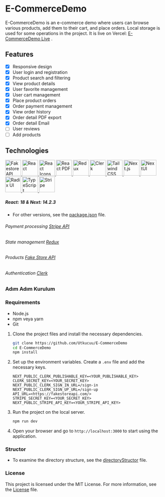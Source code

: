 # E-CommerceDemo

E-CommerceDemo is an e-commerce demo where users can browse various products, add them to their cart, and place orders. Local storage is used for some operations in the project. It is live on Vercel: [E-CommerceDemo Live](https://e-commerce-demo-ochre.vercel.app) .

## Features

- [x] Responsive design
- [x] User login and registration
- [x] Product search and filtering
- [x] View product details
- [x] User favorite management
- [x] User cart management
- [x] Place product orders
- [x] Order payment management
- [x] View order history
- [x] Order detail PDF export
- [x] Order detail Email
- [ ] User reviews
- [ ] Add products

## Technologies

<div>

  <a href="https://fakestoreapi.com">
    <img src="https://fakestoreapi.com/icons/logo.png" width="50" height="50" alt="Fakestore API"/>
  </a>
  <a href="https://reactjs.org">
    <img src="https://static-00.iconduck.com/assets.00/react-icon-512x512-u6e60ayf.png" width="50" height="50" alt="React"/>
  </a>
  <a href="https://react-icons.github.io/react-icons/">
    <img src="https://raw.githubusercontent.com/react-icons/react-icons/master/react-icons.svg" width="50" height="50" alt="React Icons"/>
  </a>
  <a href="https://react-pdf.org/">
    <img src="https://react-pdf.org/images/logo.png" width="50" height="50" alt="React PDF"/>
  </a>
  <a href="https://redux.js.org">
    <img src="https://redux.js.org/img/redux.svg" width="50" height="50" alt="Redux"/>
  </a>
  <a href="https://clerk.com/">
    <img src="https://pipedream.com/s.v0/app_dBhw8k/logo/orig" width="50" height="50" alt="Clerk"/>
  </a>
  <a href="https://tailwindcss.com/">
    <img src="https://pbs.twimg.com/profile_images/1730334391501488129/G0R0sjHH_400x400.jpg" width="50" height="50" alt="Tailwind CSS"/>
  </a>
    <a href="https://nextjs.org">
    <img src="https://static-00.iconduck.com/assets.00/next-js-icon-2048x2048-5dqjgeku.png" width="50" height="50" alt="Next.js"/>
  </a>
  <a href="https://nextui.org">
    <img src="https://nextui.org/apple-touch-icon.png" width="50" height="50" alt="NextUI"/>
  </a>
  <a href="https://www.radix-ui.com/">
    <img src="https://avatars.githubusercontent.com/u/75042455?s=280&v=4" width="50" height="50" alt="Radix UI"/>
  </a>
  <a href="https://www.typescriptlang.org">
    <img src="https://static-00.iconduck.com/assets.00/typescript-icon-icon-1024x1024-vh3pfez8.png" width="50" height="50" alt="TypeScript"/>
  </a>
  <a href="https://stripe.com">
    <img src="https://encrypted-tbn0.gstatic.com/images?q=tbn:ANd9GcQQGluJhW7I1NYU7jF77E-9K9I46_ib_DUNHw&s" width="50" height="50" alt="Stripe"/>
  </a>
</div>

##### React: 18 & Next: 14.2.3

- For other versions, see the [package.json](https://github.com/Utkucuu/E-CommerceDemo/blob/master/package.json) file.

###### Payment processing [Stripe API](https://stripe.com/)

###### State management [Redux](https://redux-toolkit.js.org/)

###### Products [Fake Store API](https://fakestoreapi.com/)

###### Authentication [Clerk](https://clerk.com/)

### Adım Adım Kurulum

### Requirements

- Node.js
- npm veya yarn
- Git

1. Clone the project files and install the necessary dependencies.

   ```bash
   git clone https://github.com/Utkucuu/E-CommerceDemo
   cd E-CommerceDemo
   npm install
   ```

2. Set up the environment variables. Create a `.env` file and add the necessary keys.

   ```
   NEXT_PUBLIC_CLERK_PUBLISHABLE_KEY=<YOUR_PUBLİSHABLE_KEY>
   CLERK_SECRET_KEY=<YOUR_SECRET_KEY>
   NEXT_PUBLIC_CLERK_SIGN_IN_URL=/sign-in
   NEXT_PUBLIC_CLERK_SIGN_UP_URL=/sign-up
   API_URL=<https://fakestoreapi.com/>
   STRIPE_SECRET_KEY=<YOUR_SECRET_KEY>
   NEXT_PUBLIC_STRIPE_API_KEY=<YOUR_STRIPE_API_KEY>
   ```

3. Run the project on the local server.

   ```bash
   npm run dev
   ```

4. Open your browser and go to `http://localhost:3000` to start using the application.

### Structor

- To examine the directory structure, see the [directoryStructor](https://github.com/Utkucuu/E-CommerceDemo/blob/master/directoryStructor.txt) file.

### License

This project is licensed under the MIT License. For more information, see the [License](https://github.com/Utkucuu/E-CommerceDemo/blob/master/LICENSE) file.

